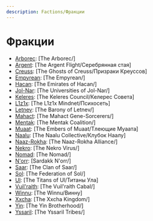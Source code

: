 ```yaml
---
description: Factions/Фракции
---
```

# Фракции
* [Arborec](../factions/arborec.md): [The Arborec/]
* [Argent](../factions/argent.md): [The Argent Flight/Серебрянная стая]
* [Creuss](../factions/creuss.md): [The Ghosts of Creuss/Призраки Креуссов]
* [Empyrean](../factions/empyrean.md): [The Empyrean/]
* [Hacan](../factions/hacan.md): [The Emirates of Hacan/]
* [Jol-Nar](../factions/jol-nar.md): [The Universities of Jol-Nar/]
* [Keleres](../factions/keleres.md): [The Keleres Council/Келерес Совета]
* [L1z1x](../factions/l1z1x.md): [The L1z1x Mindnet/Психосеть]
* [Letnev](../factions/letnev.md): [The Barony of Letnev/]
* [Mahact](../factions/mahact.md): [The Mahact Gene-Sorcerers/]
* [Mentak](../factions/mentak.md): [The Mentak Coalition/]
* [Muaat](../factions/muaat.md): [The Embers of Muaat/Тлеющие Муаата]
* [Naalu](../factions/naalu.md): [The Naalu Collective/Клубок Наалу]
* [Naaz-Rokha](../factions/naaz-rokha.md): [The Naaz-Rokha Alliance/]
* [Nekro](../factions/nekro.md): [The Nekro Virus/]
* [Nomad](../factions/nomad.md): [The Nomad/]
* [N'orr](../factions/n'orr.md): [Sardakk N'orr/]
* [Saar](../factions/saar.md): [The Clan of Saar/]
* [Sol](../factions/sol.md): [The Federation of Sol/]
* [Ul](../factions/ul.md): [The Titans of Ul/Титаны Ула]
* [Vuil'raith](../factions/vuil'raith.md): [The Vuil'raith Cabal/]
* [Winnu](../factions/winnu.md): [The Winnu/Винну]
* [Xxcha](../factions/xxcha.md): [The Xxcha Kingdom/]
* [Yin](../factions/yin.md): [The Yin Brotherhood/]
* [Yssaril](../factions/yssaril.md): [The Yssaril Tribes/]
